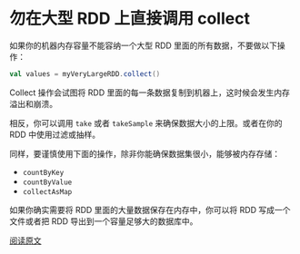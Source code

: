 # 勿在大型 RDD 上直接调用 collect

如果你的机器内存容量不能容纳一个大型 RDD 里面的所有数据，不要做以下操作：

```scala
val values = myVeryLargeRDD.collect()
```

Collect 操作会试图将 RDD 里面的每一条数据复制到机器上，这时候会发生内存溢出和崩溃。

相反，你可以调用 `take` 或者 `takeSample` 来确保数据大小的上限。或者在你的 RDD 中使用过滤或抽样。

同样，要谨慎使用下面的操作，除非你能确保数据集很小，能够被内存存储：

- `countByKey`
- `countByValue`
- `collectAsMap`

如果你确实需要将 RDD 里面的大量数据保存在内存中，你可以将 RDD 写成一个文件或者把 RDD 导出到一个容量足够大的数据库中。

[阅读原文](http://databricks.gitbooks.io/databricks-spark-knowledge-base/content/best_practices/dont_call_collect_on_a_very_large_rdd.html)
